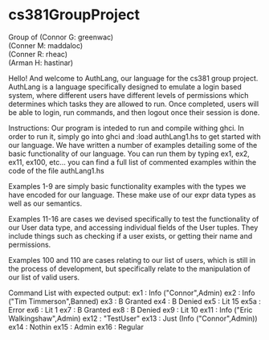# cs381GroupProject
Group of 
(Connor G: greenwac)  
(Conner M: maddaloc)  
(Conner R: rheac)  
(Arman H: hastinar)  

Hello! And welcome to AuthLang, our language for the cs381 group project.
AuthLang is a language specifically designed to emulate a login based system, where different users have
different levels of permissions which determines which tasks they are allowed to run. Once completed, users will be
able to login, run commands, and then logout once their session is done.

Instructions:
Our program is inteded to run and compile withing ghci. In order to run it, simply go into ghci and
:load authLang1.hs to get started with our language. We have written a number of examples detailing some of
the basic functionality of our language. You can run them by typing ex1, ex2, ex11, ex100, etc... you can find a full list
of commented examples within the code of the file authLang1.hs

Examples 1-9 are simply basic functionality examples with the types we have encoded for our language.
These make use of our expr data types as well as our semantics.

Examples 11-16 are cases we devised specifically to test the functionality of our User data type, and accessing
individual fields of the User tuples. They include things such as checking if a user exists, or getting their name and permissions.

Examples 100 and 110 are cases relating to our list of users, which is still in the process of development, but specifically
relate to the manipulation of our list of valid users.

Command List with expected output:
ex1  : Info ("Connor",Admin)
ex2  : Info ("Tim Timmerson",Banned)
ex3  : B Granted
ex4  : B Denied
ex5  : Lit 15
ex5a : Error
ex6  : Lit 1
ex7  : B Granted
ex8  : B Denied
ex9  : Lit 10
ex11 : Info ("Eric Walkingshaw",Admin)
ex12 : "TestUser"
ex13 : Just (Info ("Connor",Admin))
ex14 : Nothin
ex15 : Admin
ex16 : Regular

